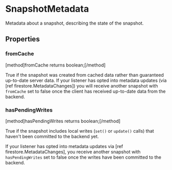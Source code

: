 # SnapshotMetadata

Metadata about a snapshot, describing the state of the snapshot.

## Properties

### fromCache
[method]fromCache returns boolean;[/method]

True if the snapshot was created from cached data rather than guaranteed up-to-date server data. If your listener has opted into metadata updates (via [ref firestore.MetadataChanges]) you will receive another snapshot with `fromCache` set to false once the client has received up-to-date data from the backend.

### hasPendingWrites
[method]hasPendingWrites returns boolean;[/method]

True if the snapshot includes local writes (`set()` or `update()` calls) that haven't been committed to the backend yet.

If your listener has opted into metadata updates via [ref firestore.MetadataChanges], you receive another snapshot with `hasPendingWrites` set to false once the writes have been committed to the backend.